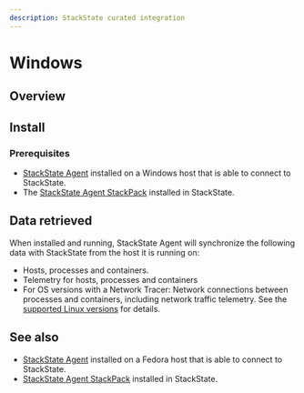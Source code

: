 ```yaml
---
description: StackState curated integration
---
```


# Windows

## Overview

## Install

### Prerequisites
 
* [StackState Agent](/setup/agent/windows.md) installed on a Windows host that is able to connect to StackState.
* The [StackState Agent StackPack](/stackpacks/integrations/agent.md) installed in StackState.

## Data retrieved

When installed and running, StackState Agent will synchronize the following data with StackState from the host it is running on:

- Hosts, processes and containers.
- Telemetry for hosts, processes and containers   
- For OS versions with a Network Tracer: Network connections between processes and containers, including network traffic telemetry. See the [supported Linux versions](/setup/agent/windows.md#supported-windows-versions) for details.

## See also

* [StackState Agent](/setup/agent/windows.md) installed on a Fedora host that is able to connect to StackState.
* [StackState Agent StackPack](/stackpacks/integrations/agent.md) installed in StackState.